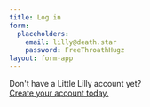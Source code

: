 ```yaml
---
title: Log in
form:
  placeholders:
    email: lilly@death.star
    password: FreeThroathHugz
layout: form-app
---
```


Don't have a Little Lilly account yet?  
[Create your account today.](/signup)
